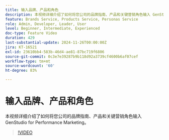 ```yaml
---
title: 输入品牌、产品和角色
description: 本视频详细介绍了如何将您公司的品牌指南、产品和关键营销角色输入 GenStudio for Performance Marketing。
feature: Brands Service, Products Service, Personas Service
role: Admin, Developer, Leader, User
level: Beginner, Intermediate, Experienced
doc-type: Feature Video
duration: 429
last-substantial-update: 2024-11-26T00:00:00Z
jira: KT-16521
exl-id: 23610bb4-583b-46d4-ae81-87bc719f6806
source-git-commit: 0c3e7e39287b9b118d92a3739cf4600b6af07cef
workflow-type: tm+mt
source-wordcount: '60'
ht-degree: 83%

---
```


# 输入品牌、产品和角色

本视频详细介绍了如何将您公司的品牌指南、产品和关键营销角色输入 GenStudio for Performance Marketing。

>[!VIDEO](https://video.tv.adobe.com/v/3439371/?learn=on&enablevpops)
